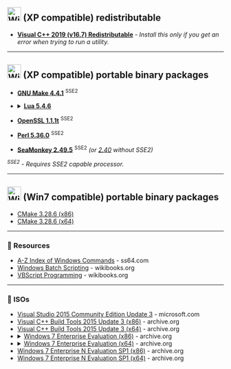 <img width="32" alt="Windows XP logo" src="https://toppng.com/uploads/thumbnail/windows-logos-logo-no-background-11662285606lkrkkqs0wj.png"
/> (XP compatible) redistributable
----------------------------------

* [**Visual C++ 2019 (v16.7) Redistributable**](https://github.com/veganaize/WinBin/releases/download/perl5/VC_redist.x86_2019.v16.7.exe) - _Install this only if you get an error when trying to run a utility._

---


<img width="32" alt="Windows XP logo" src="https://toppng.com/uploads/thumbnail/windows-logos-logo-no-background-11662285606lkrkkqs0wj.png"
/> (XP compatible) portable binary packages
-------------------------------------------

* [**GNU Make 4.4.1**](https://github.com/veganaize/WinBin/releases/download/make4/gnumake-4.4.1-windows-x86.zip) <sup>SSE2</sup>

* <details><summary><b><a href="https://github.com/veganaize/WinBin/releases/download/lua5/lua-5.4.6-win32.zip">Lua 5.4.6</a></b></summary>
  
        REM --- tdm-gcc 10.3.0 (32-bit) ---
        mingw32-make PLAT=mingw
    
        mkdir lua\doc lua\bin lua\include
        copy doc\*.* lua\doc\
        copy src\*.exe lua\bin\
        copy src\*.dll lua\bin\
        copy src\luaconf.h lua\include
        copy src\lua.h lua\include
        copy src\lualib.h lua\include
        copy src\lua.hpp lua\include
</details>

- [**OpenSSL 1.1.1t**](https://github.com/veganaize/WinBin/releases/download/openssl1/openssl-1.1.1t-windows-x86.zip) <sup>SSE2</sup>

- [**Perl 5.36.0**](https://github.com/veganaize/WinBin/releases/download/perl5/perl-5.36.0-windows-x86.zip) <sup>SSE2</sup>

- [**SeaMonkey 2.49.5**](https://archive.seamonkey-project.org/releases/2.49.5/win32/en-US/seamonkey-2.49.5.zip) <sup>SSE2</sup> _(or [2.40](https://archive.seamonkey-project.org/releases/2.40/win32/en-US/seamonkey-2.40.zip) without SSE2)_


_<sup>SSE2</sup> - Requires SSE2 capable processor._

---


<img width="32" alt="Windows 7 logo" src="https://toppng.com/uploads/thumbnail/windows-logos-logo-png-download-11662285633k3ggyk3bou.png"
/> (Win7 compatible) portable binary packages
---------------------------------------------

* [CMake 3.28.6 (x86)](https://cmake.org/files/v3.28/cmake-3.28.6-windows-i386.zip)
* [CMake 3.28.6 (x64)](https://cmake.org/files/v3.28/cmake-3.28.6-windows-x86_64.zip)

---


### 📑 Resources

* [A-Z Index of Windows Commands](https://ss64.com/nt/) - ss64.com
* [Windows Batch Scripting](https://en.wikibooks.org/wiki/Windows_Batch_Scripting) - wikibooks.org
* [VBScript Programming](https://en.wikibooks.org/wiki/VBScript_Programming) - wikibooks.org

---


### 📀 ISOs

* [Visual Studio 2015 Community Edition Update 3](http://download.microsoft.com/download/b/e/d/bedddfc4-55f4-4748-90a8-ffe38a40e89f/vs2015.3.com_enu.iso) - microsoft.com
* [Visual C++ Build Tools 2015 Update 3 (x86)](https://archive.org/download/mu_visual_cpp_build_tools_2015_update_3_x86_dvd_779b35c8/mu_visual_cpp_build_tools_2015_update_3_x86_dvd_779b35c8.iso) - archive.org
* [Visual C++ Build Tools 2015 Update 3 (x64)](https://archive.org/download/mu_visual_cpp_build_tools_2015_update_3_x64_dvd_dfd9a39c/mu_visual_cpp_build_tools_2015_update_3_x64_dvd_dfd9a39c.iso) - archive.org
* <details><summary><a href="https://archive.org/download/windows-7-trial-iso/32bit/English/7600.16385.090713-1255_x86fre_enterprise_en-us_EVAL_Eval_Enterprise-GRMCENEVAL_EN_DVD.iso">Windows 7 Enterprise Evaluation (x86)</a> - archive.org</summary>
    <a href="https://www.mydigitallife.net/windows-7-enterprise-trial-32-bit-and-64-bit-iso-official-download/">SHA1</a>: 971FC00183A52C152FE924A6B99FDEC011A871C2
  </details>
* <details><summary><a href="https://archive.org/download/windows-7-trial-iso/64bit/English/7600.16385.090713-1255_x64fre_enterprise_en-us_EVAL_Eval_Enterprise-GRMCENXEVAL_EN_DVD.iso">Windows 7 Enterprise Evaluation (x64)</a> - archive.org</summary>
    <a href="https://www.mydigitallife.net/windows-7-enterprise-trial-32-bit-and-64-bit-iso-official-download/">SHA1</a>: 15DDABAFA72071A06D5213B486A02D5B55CB7070
  </details>
* [Windows 7 Enterprise N Evaluation SP1 (x86)](https://archive.org/download/Win7EntNEvalSP1/7601.17514.101119-1850_x86fre_enterprisen_en-us_EVAL_Eval_EnterpriseN-GRMCNENEVAL_EN_DVD.iso) - archive.org
* [Windows 7 Enterprise N Evaluation SP1 (x64)](https://archive.org/download/Win7EntNEvalSP1/7601.17514.101119-1850_x64fre_enterprisen_en-us_EVAL_Eval_EnterpriseN-GRMCNENXEVAL_EN_DVD.iso) - archive.org

